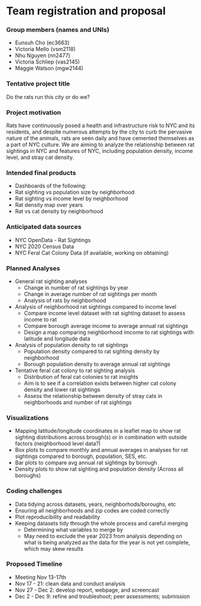 Team registration and proposal
================

### Group members (names and UNIs)

- Eunsuh Cho (ec3663)
- Victoria Mello (vsm2118)
- Nhu Nguyen (nn2477)
- Victoria Schliep (vas2145)
- Maggie Watson (mgw2144)

### Tentative project title

Do the rats run this city or do we?

### Project motivation

Rats have continuously posed a health and infrastructure risk to NYC and
its residents, and despite numerous attempts by the city to curb the
pervasive nature of the animals, rats are seen daily and have cemented
themselves as a part of NYC culture. We are aiming to analyze the
relationship between rat sightings in NYC and features of NYC, including
population density, income level, and stray cat density.

### Intended final products

- Dashboards of the following:
- Rat sighting vs population size by neighborhood
- Rat sighting vs income level by neighborhood
- Rat density map over years
- Rat vs cat density by neighborhood

### Anticipated data sources

- NYC OpenData - Rat Sightings
- NYC 2020 Census Data
- NYC Feral Cat Colony Data (if available, working on obtaining)

### Planned Analyses

- General rat sighting analyses
  - Change in number of rat sightings by year
  - Change in average number of rat sightings per month
  - Analysis of rats by neighborhood
- Analysis of neighborhood rat sightings compared to income level
  - Compare income level dataset with rat sighting dataset to assess
    income to rat
  - Compare borough average income to average annual rat sightings
  - Design a map comparing neighborhood imcome to rat sightings with
    latitude and longitude data
- Analysis of population density to rat sightings
  - Population density compared to rat sighting density by neighborhood
  - Borough population density to average annual rat sightings
- Tentative feral cat colony to rat sighting analysis
  - Distribution of feral cat colonies to rat insights
  - Aim is to see if a correlation exists between higher cat colony
    density and lower rat sightings
  - Assess the relationship between density of stray cats in
    neighborhoods and number of rat sightings

### Visualizations

- Mapping latitude/longitude coordinates in a leaflet map to show rat
  sighting distributions across brough(s) or in combination with outside
  factors (neighborhood level data?)
- Box plots to compare monthly and annual averages in analyses for rat
  sightings compared to borough, population, SES, etc.
- Bar plots to compare avg annual rat sightings by borough
- Density plots to show rat sighting and population density (Across all
  boroughs)

### Coding challenges

- Data tidying across datasets, years, neighborhods/boroughs, etc
- Ensuring all neighborhoods and zip codes are coded correctly
- Plot reproducibility and readability
- Keeping datasets tidy through the whole process and careful merging
  - Determining what variables to merge by
  - May need to exclude the year 2023 from analysis depending on what is
    being analyzed as the data for the year is not yet complete, which
    may skew results

### Proposed Timeline

- Meeting Nov 13-17th
- Nov 17 - 21: clean data and conduct analysis
- Nov 27 - Dec 2: develop report, webpage, and screencast
- Dec 2 - Dec 9: refine and troubleshoot; peer assessments; submission
